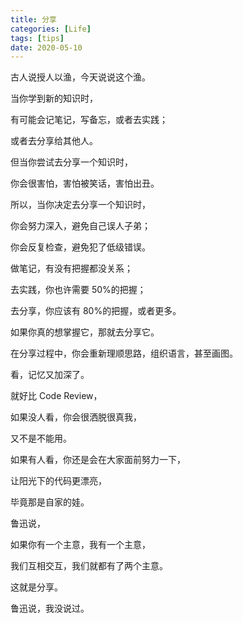```yaml
---
title: 分享
categories: [Life]
tags: [tips]
date: 2020-05-10
---
```


古人说授人以渔，今天说说这个渔。

<!-- more -->

当你学到新的知识时，

有可能会记笔记，写备忘，或者去实践；

或者去分享给其他人。

但当你尝试去分享一个知识时，

你会很害怕，害怕被笑话，害怕出丑。

所以，当你决定去分享一个知识时，

你会努力深入，避免自己误人子弟；

你会反复检查，避免犯了低级错误。

做笔记，有没有把握都没关系；

去实践，你也许需要 50%的把握；

去分享，你应该有 80%的把握，或者更多。

如果你真的想掌握它，那就去分享它。

在分享过程中，你会重新理顺思路，组织语言，甚至画图。

看，记忆又加深了。

就好比 Code Review，

如果没人看，你会很洒脱很真我，

又不是不能用。

如果有人看，你还是会在大家面前努力一下，

让阳光下的代码更漂亮，

毕竟那是自家的娃。

鲁迅说，

如果你有一个主意，我有一个主意，

我们互相交互，我们就都有了两个主意。

这就是分享。

鲁迅说，我没说过。
